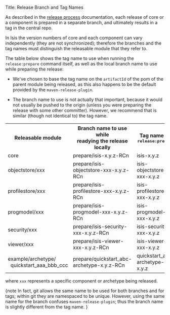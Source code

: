 Title: Release Branch and Tag Names

As described in the [release process](release-process.html) documentation, each release of core or a component is prepared in a separate branch, and ultimately results in a tag in the central repo.

In Isis the version numbers of core and each component can vary independently 
(they are not synchronized); therefore the branches and the tag names must 
distinguish the releasable module that they refer to.

The table below shows the tag name to use when running the `release:prepare` command itself, as well as the local branch name to use while preparing the release:

* We've chosen to base the tag name on the `artifactId` of the pom of the parent module being released, as this also happens to be the default provided by the `maven-release-plugin`.  

* The branch name to use is not actually that important, because it would not usually be pushed to the origin (unless you were preparing the release with some other committer).  However, we recommend that is similar (though not identical to) the tag name. 

<table>
<tr>
<th>Releasable module</th>
    <th>Branch name to use while <br/>readying the release locally</th>
    <th>Tag name for <tt>release:prepare</tt></th>
    <th>Tag name manually pushed.</th>
</tr>
<tr>
    <td>core</td>
    <td>prepare/isis-x.y.z-RCn</td>
    <td>isis-x.y.z</td>
    <td>isis-x.y.z-RCn</td>
</tr>
<tr>
    <td>objectstore/xxx</td>
    <td>prepare/isis-objectstore-xxx-x.y.z-RCn</td>
    <td>isis-objectstore-xxx-x.y.z</td>
    <td>isis-objectstore-xxx-x.y.z-RCn</td>
</tr>
<tr>
    <td>profilestore/xxx</td>
    <td>prepare/isis-profilestore-xxx-x.y.z-RCn</td>
    <td>isis-profilestore-xxx-x.y.z</td>
    <td>isis-profilestore-xxx-x.y.z-RCn</td>
</tr>
<tr>
    <td>progmodel/xxx</td>
    <td>prepare/isis-progmodel-xxx-x.y.z-RCn</td>
    <td>isis-progmodel-xxx-x.y.z</td>
    <td>isis-progmodel-xxx-x.y.z-RCn</td>
</tr>
<tr>
    <td>security/xxx</td>
    <td>prepare/isis-security-xxx-x.y.z-RCn</td>
    <td>isis-security-xxx-x.y.z</td>
    <td>isis-security-xxx-x.y.z-RCn</td>
</tr>
<tr>
    <td>viewer/xxx</td>
    <td>prepare/isis-viewer-xxx-x.y.z-RCn</td>
    <td>isis-viewer-xxx-x.y.z</td>
    <td>isis-viewer-xxx-x.y.z-RCn</td>
</tr>
<tr>
    <td>example/archetype/<br/>&nbsp;&nbsp;quickstart_aaa_bbb_ccc</td>
    <td>prepare/quickstart_abc-archetype-x.y.z-RCn</td>
    <td>quickstart_abc-archetype-x.y.z</td>
    <td>quickstart_abc-archetype-x.y.z-RCn</td>
</tr>
</table>

where `xxx` represents a specific component or archetype being released.

{note
In fact, git allows the same name to be used for both branches and for tags; within git they are namespaced to be unique.  However, using the same name for the branch confuses `maven-release-plugin`; thus the branch name is slightly different from the tag name.
}

